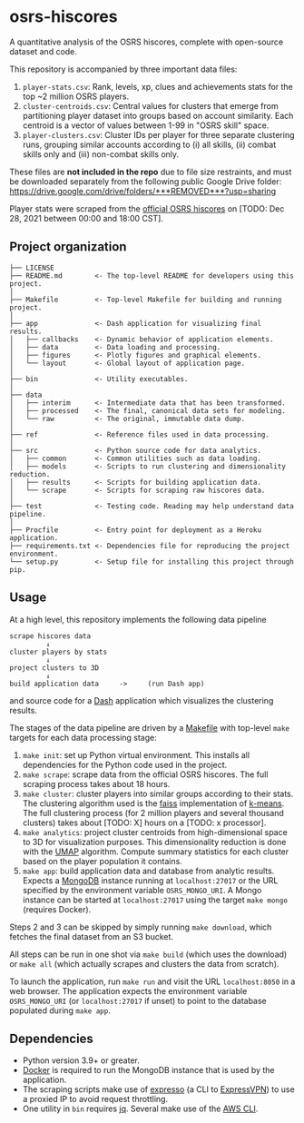 osrs-hiscores
=============

A quantitative analysis of the OSRS hiscores, complete with open-source dataset and code.

This repository is accompanied by three important data files:

1. `player-stats.csv`: Rank, levels, xp, clues and achievements stats for the top \~2 million OSRS players.
2. `cluster-centroids.csv`: Central values for clusters that emerge from partitioning player dataset into groups based on account similarity. Each centroid is a vector of values between 1-99 in "OSRS skill" space.
5. `player-clusters.csv`: Cluster IDs per player for three separate clustering runs, grouping similar accounts according to (i) all skills, (ii) combat skills only and (iii) non-combat skills only.

These files are **not included in the repo** due to file size restraints, and must be downloaded separately from the following public Google Drive folder: <https://drive.google.com/drive/folders/***REMOVED***?usp=sharing>

Player stats were scraped from the [official OSRS hiscores](https://secure.runescape.com/m=hiscore_oldschool/overall) on [TODO: Dec 28, 2021 between 00:00 and 18:00 CST].

Project organization
--------------------

    ├── LICENSE
    ├── README.md        <- The top-level README for developers using this project.
    │
    ├── Makefile         <- Top-level Makefile for building and running project.
    │
    ├── app              <- Dash application for visualizing final results.
    │   ├── callbacks    <- Dynamic behavior of application elements.
    │   ├── data         <- Data loading and processing.
    │   ├── figures      <- Plotly figures and graphical elements.
    │   └── layout       <- Global layout of application page.
    │
    ├── bin              <- Utility executables.
    │
    ├── data
    │   ├── interim      <- Intermediate data that has been transformed.
    │   ├── processed    <- The final, canonical data sets for modeling.
    │   └── raw          <- The original, immutable data dump.
    │
    ├── ref              <- Reference files used in data processing.
    │
    ├── src              <- Python source code for data analytics.
    │   ├── common       <- Common utilities such as data loading.
    │   ├── models       <- Scripts to run clustering and dimensionality reduction.
    │   ├── results      <- Scripts for building application data.
    │   └── scrape       <- Scripts for scraping raw hiscores data.
    │
    ├── test             <- Testing code. Reading may help understand data pipeline.
    │
    ├── Procfile         <- Entry point for deployment as a Heroku application.
    ├── requirements.txt <- Dependencies file for reproducing the project environment.
    └── setup.py         <- Setup file for installing this project through pip.

Usage
-----

At a high level, this repository implements the following data pipeline

```
scrape hiscores data
         ↓
cluster players by stats
         ↓
project clusters to 3D
         ↓
build application data     ->     (run Dash app)
```

and source code for a [Dash](https://plotly.com/dash/) application which visualizes the clustering results.

The stages of the data pipeline are driven by a [Makefile](https://opensource.com/article/18/8/what-how-makefile) with top-level `make` targets for each data processing stage:

1. `make init`: set up Python virtual environment. This installs all dependencies for the Python code used in the project.
2. `make scrape`: scrape data from the official OSRS hiscores. The full scraping process takes about 18 hours.
3. `make cluster`: cluster players into similar groups according to their stats. The clustering algorithm used is the [faiss](https://github.com/facebookresearch/faiss) implementation of [k-means](https://en.wikipedia.org/wiki/K-means_clustering). The full clustering process (for 2 million players and several thousand clusters) takes about [TODO: X] hours on a [TODO: x processor].
4. `make analytics`: project cluster centroids from high-dimensional space to 3D for visualization purposes. This dimensionality reduction is done with the [UMAP](https://umap-learn.readthedocs.io/en/latest/index.html#) algorithm. Compute summary statistics for each cluster based on the player population it contains.
5. `make app`: build application data and database from analytic results. Expects a [MongoDB](https://www.mongodb.com/) instance running at `localhost:27017` or the URL specified by the environment variable `OSRS_MONGO_URI`. A Mongo instance can be started at `localhost:27017` using the target `make mongo` (requires Docker).

Steps 2 and 3 can be skipped by simply running `make download`, which fetches the final dataset from an S3 bucket.

All steps can be run in one shot via `make build` (which uses the download) or `make all` (which actually scrapes and clusters the data from scratch).

To launch the application, run `make run` and visit the URL `localhost:8050` in a web browser. The application expects the environment variable `OSRS_MONGO_URI` (or `localhost:27017` if unset) to point to the database populated during `make app`.

Dependencies
------------

* Python version 3.9+ or greater.
* [Docker](https://www.docker.com/) is required to run the MongoDB instance that is used by the application.
* The scraping scripts make use of [expresso](https://github.com/sttz/expresso) (a CLI to [ExpressVPN](https://www.expressvpn.com/)) to use a proxied IP to avoid request throttling.
* One utility in `bin` requires [jq](https://stedolan.github.io/jq/). Several make use of the [AWS CLI](https://aws.amazon.com/cli/).
